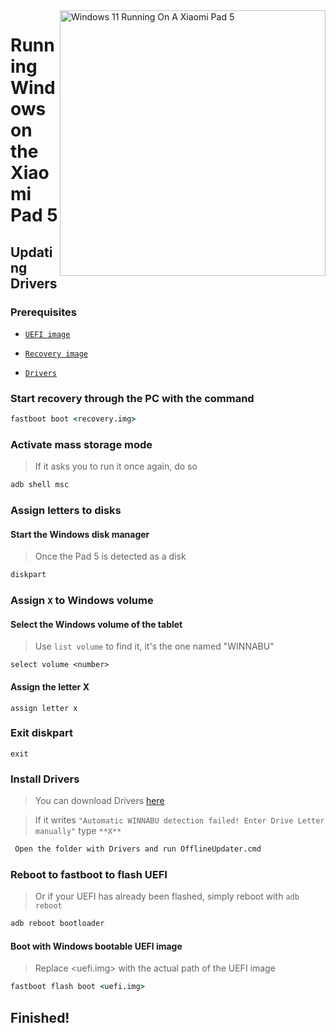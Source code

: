 <img align="right" src="https://raw.githubusercontent.com/erdilS/Port-Windows-11-Xiaomi-Pad-5/main/nabu.png" width="425" alt="Windows 11 Running On A Xiaomi Pad 5">


# Running Windows on the Xiaomi Pad 5

## Updating Drivers

### Prerequisites


- [```UEFI image```](https://github.com/erdilS/Port-Windows-11-Xiaomi-Pad-5/releases/download/UEFI/uefi-v3.img)

- [```Recovery image```](https://github.com/erdilS/Port-Windows-11-Xiaomi-Pad-5/releases/download/1.0/recovery.img)

- [```Drivers```](https://github.com/map220v/MiPad5-Drivers/releases/latest)

### Start recovery through the PC with the command

```cmd
fastboot boot <recovery.img>
```


### Activate mass storage mode
> If it asks you to run it once again, do so
```cmd
adb shell msc
```

### Assign letters to disks

#### Start the Windows disk manager

> Once the Pad 5 is detected as a disk

```cmd
diskpart
```


### Assign `X` to Windows volume

#### Select the Windows volume of the tablet
> Use `list volume` to find it, it's the one named "WINNABU"

```diskpart
select volume <number>
```

#### Assign the letter X
```diskpart
assign letter x
```

### Exit diskpart
```diskpart
exit
```


### Install Drivers

> You can download Drivers [here](https://github.com/map220v/MiPad5-Drivers/releases/latest)

> If it writes `"Automatic WINNABU detection failed! Enter Drive Letter manually"` type `**X**`
```cmd
 Open the folder with Drivers and run OfflineUpdater.cmd
```

### Reboot to fastboot to flash UEFI
> Or if your UEFI has already been flashed, simply reboot with ```adb reboot```
```cmd
adb reboot bootloader
```

#### Boot with Windows bootable UEFI image
> Replace <uefi.img> with the actual path of the UEFI image
```cmd
fastboot flash boot <uefi.img>
```

## Finished!










